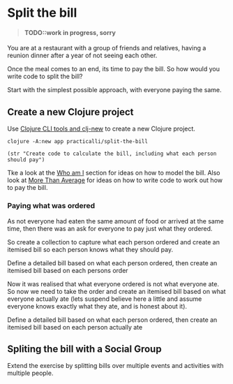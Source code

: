 # Split the bill

> #### TODO::work in progress, sorry

You are at a restaurant with a group of friends and relatives, having a reunion dinner after a year of not seeing each other.

Once the meal comes to an end, its time to pay the bill.  So how would you write code to split the bill?

Start with the simplest possible approach, with everyone paying the same.

## Create a new Clojure project
Use [Clojure CLI tools and clj-new](/clojure-tools/install/install-clojure.html#clojure-cli-tools-common-aliases) to create a new Clojure project.

```shell
clojure -A:new app practicalli/split-the-bill
```


```eval-clojure
(str "Create code to calculate the bill, including what each person should pay")
```

Tke a look at the [Who am I](/community-docs/docs/curriculum/who-am-i) section for ideas on how to model the bill.  Also look at [More Than Average](/community-docs/docs/curriculum/more-than-average) for ideas on how to write code to work out how to pay the bill.


### Paying what was ordered

As not everyone had eaten the same amount of food or arrived at the same time, then there was an ask for everyone to pay just what they ordered.

So create a collection to capture what each person ordered and create an itemised bill so each person knows what they should pay.



Define a detailed bill based on what each person ordered, then create an itemised bill based on each persons order

Now it was realised that what everyone ordered is not what everyone ate.  So now we need to take the order and create an itemised bill based on what everyone actually ate (lets suspend believe here a little and assume everyone knows exactly what they ate, and is honest about it).


Define a detailed bill based on what each person ordered, then create an itemised bill based on each person actually ate

## Spliting the bill with a Social Group
Extend the exercise by splitting bills over multiple events and activities with multiple people.
